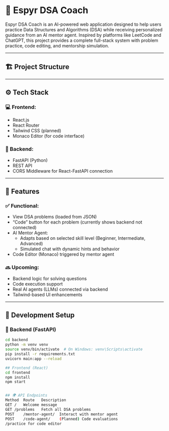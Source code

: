# 🧠 Espyr DSA Coach

Espyr DSA Coach is an AI-powered web application designed to help users practice Data Structures and Algorithms (DSA) while receiving personalized guidance from an AI mentor agent. Inspired by platforms like LeetCode and ChatGPT, this project provides a complete full-stack system with problem practice, code editing, and mentorship simulation.

---

## 🏗️ Project Structure
---

## ⚙️ Tech Stack

### 💻 Frontend:
- React.js
- React Router
- Tailwind CSS (planned)
- Monaco Editor (for code interface)

### 🧠 Backend:
- FastAPI (Python)
- REST API
- CORS Middleware for React-FastAPI connection

---

## 🚀 Features

### ✅ Functional:
- View DSA problems (loaded from JSON)
- “Code” button for each problem (currently shows backend not connected)
- AI Mentor Agent:
  - Adapts based on selected skill level (Beginner, Intermediate, Advanced)
  - Simulated chat with dynamic hints and behavior
- Code Editor (Monaco) triggered by mentor agent

### 🔜 Upcoming:
- Backend logic for solving questions
- Code execution support
- Real AI agents (LLMs) connected via backend
- Tailwind-based UI enhancements

---

## 🧪 Development Setup

### 🔧 Backend (FastAPI)
```bash
cd backend
python -m venv venv
source venv/bin/activate  # On Windows: venv\Scripts\activate
pip install -r requirements.txt
uvicorn main:app --reload

## Frontend (React)
cd frontend
npm install
npm start


## 🌍 API Endpoints
Method	Route	Description
GET	/	Welcome message
GET	/problems	Fetch all DSA problems
POST	/mentor-agent/	Interact with mentor agent
POST	/code-agent/	(Planned) Code evaluations
/practice for code editor
